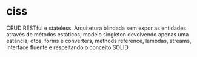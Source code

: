 # ciss
CRUD RESTful e stateless.
Arquitetura blindada sem expor as entidades através de métodos estáticos, modelo singleton devolvendo apenas uma estância, 
dtos, forms e converters, methods reference, lambdas, streams, interface fluente e respeitando o conceito SOLID.
